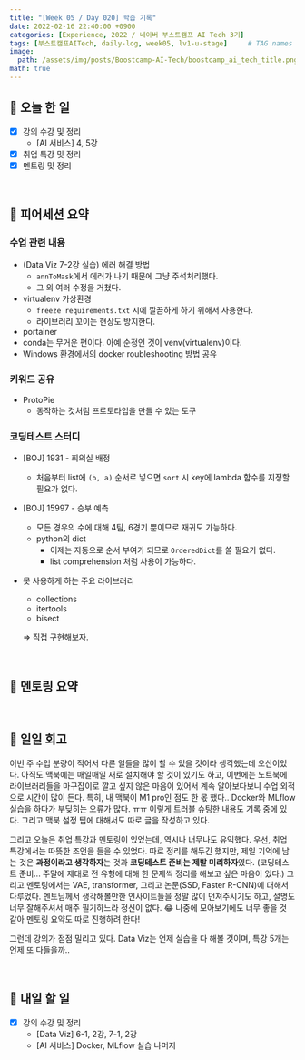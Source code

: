 ```yaml
---
title: "[Week 05 / Day 020] 학습 기록"
date: 2022-02-16 22:40:00 +0900
categories: [Experience, 2022 / 네이버 부스트캠프 AI Tech 3기]
tags: [부스트캠프AITech, daily-log, week05, lv1-u-stage]     # TAG names should always be lowercase
image: 
  path: /assets/img/posts/Boostcamp-AI-Tech/boostcamp_ai_tech_title.png
math: true
---
```

## **📝 오늘 한 일**
- [x] 강의 수강 및 정리
    - [AI 서비스] 4, 5강
- [x] 취업 특강 및 정리
- [x] 멘토링 및 정리

<br>

## **👥 피어세션 요약**
### **수업 관련 내용**
- (Data Viz 7-2강 실습) 에러 해결 방법
    - `annToMask`에서 에러가 나기 때문에 그냥 주석처리했다.
    - 그 외 여러 수정을 거쳤다.
- virtualenv 가상환경
    - `freeze requirements.txt` 시에 깔끔하게 하기 위해서 사용한다.
    - 라이브러리 꼬이는 현상도 방지한다.
- portainer
- conda는 무거운 편이다. 아예 순정인 것이 venv(virtualenv)이다.
- Windows 환경에서의 docker roubleshooting 방법 공유

### **키워드 공유**
- ProtoPie
    - 동작하는 것처럼 프로토타입을 만들 수 있는 도구

### **코딩테스트 스터디**
- [BOJ] 1931 - 회의실 배정
    - 처음부터 list에 `(b, a)` 순서로 넣으면 `sort` 시 key에 lambda 함수를 지정할 필요가 없다.
- [BOJ] 15997 - 승부 예측
    - 모든 경우의 수에 대해 4팀, 6경기 뿐이므로 재귀도 가능하다.
    - python의 dict
        - 이제는 자동으로 순서 부여가 되므로 `OrderedDict`를 쓸 필요가 없다.
        - list comprehension 처럼 사용이 가능하다.
- 못 사용하게 하는 주요 라이브러리
    - collections
    - itertools
    - bisect
    
    ⇒ 직접 구현해보자.

<br>

## **🏫 멘토링 요약**

<br>

## **🐾 일일 회고**
이번 주 수업 분량이 적어서 다른 일들을 많이 할 수 있을 것이라 생각했는데 오산이었다. 아직도 맥북에는 매일매일 새로 설치해야 할 것이 있기도 하고, 이번에는 노트북에 라이브러리들을 마구잡이로 깔고 싶지 않은 마음이 있어서 계속 알아보다보니 수업 외적으로 시간이 많이 든다. 특히, 내 맥북이 M1 pro인 점도 한 몫 했다.. Docker와 MLflow 실습을 하다가 부딪히는 오류가 많다. ㅠㅠ 이렇게 트러블 슈팅한 내용도 기록 중에 있다. 그리고 맥북 설정 팁에 대해서도 따로 글을 작성하고 있다.

그리고 오늘은 취업 특강과 멘토링이 있었는데, 역시나 너무나도 유익했다. 우선, 취업 특강에서는 따뜻한 조언을 들을 수 있었다. 따로 정리를 해두긴 했지만, 제일 기억에 남는 것은 **과정이라고 생각하자**는 것과 **코딩테스트 준비는 제발 미리하자**였다. (코딩테스트 준비... 주말에 제대로 전 유형에 대해 한 문제씩 정리를 해보고 싶은 마음이 있다.) 그리고 멘토링에서는 VAE, transformer, 그리고 논문(SSD, Faster R-CNN)에 대해서 다루었다. 멘토님께서 생각해볼만한 인사이트들을 정말 많이 던져주시기도 하고, 설명도 너무 잘해주셔서 매주 필기하느라 정신이 없다. 😂 나중에 모아보기에도 너무 좋을 것 같아 멘토링 요약도 따로 진행하려 한다!

그런데 강의가 점점 밀리고 있다. Data Viz는 언제 실습을 다 해볼 것이며, 특강 5개는 언제 또 다들을까..

<br>

## **🚀 내일 할 일**
- [x] 강의 수강 및 정리
    - [Data Viz] 6-1, 2강, 7-1, 2강
    - [AI 서비스] Docker, MLflow 실습 나머지